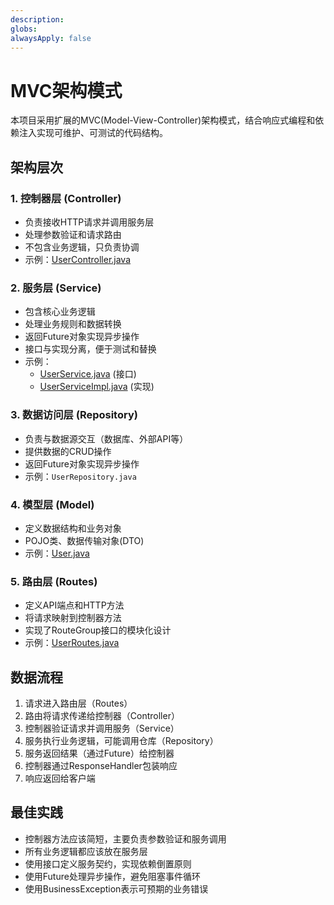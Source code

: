 ```yaml
---
description:
globs:
alwaysApply: false
---
```

# MVC架构模式

本项目采用扩展的MVC(Model-View-Controller)架构模式，结合响应式编程和依赖注入实现可维护、可测试的代码结构。

## 架构层次

### 1. 控制器层 (Controller)
- 负责接收HTTP请求并调用服务层
- 处理参数验证和请求路由
- 不包含业务逻辑，只负责协调
- 示例：[UserController.java](mdc:src/main/java/com/vertx/template/controller/UserController.java)

### 2. 服务层 (Service)
- 包含核心业务逻辑
- 处理业务规则和数据转换
- 返回Future对象实现异步操作
- 接口与实现分离，便于测试和替换
- 示例：
  - [UserService.java](mdc:src/main/java/com/vertx/template/service/UserService.java) (接口)
  - [UserServiceImpl.java](mdc:src/main/java/com/vertx/template/service/impl/UserServiceImpl.java) (实现)

### 3. 数据访问层 (Repository)
- 负责与数据源交互（数据库、外部API等）
- 提供数据的CRUD操作
- 返回Future对象实现异步操作
- 示例：`UserRepository.java`

### 4. 模型层 (Model)
- 定义数据结构和业务对象
- POJO类、数据传输对象(DTO)
- 示例：[User.java](mdc:src/main/java/com/vertx/template/model/User.java)

### 5. 路由层 (Routes)
- 定义API端点和HTTP方法
- 将请求映射到控制器方法
- 实现了RouteGroup接口的模块化设计
- 示例：[UserRoutes.java](mdc:src/main/java/com/vertx/template/routes/UserRoutes.java)

## 数据流程

1. 请求进入路由层（Routes）
2. 路由将请求传递给控制器（Controller）
3. 控制器验证请求并调用服务（Service）
4. 服务执行业务逻辑，可能调用仓库（Repository）
5. 服务返回结果（通过Future）给控制器
6. 控制器通过ResponseHandler包装响应
7. 响应返回给客户端

## 最佳实践

- 控制器方法应该简短，主要负责参数验证和服务调用
- 所有业务逻辑都应该放在服务层
- 使用接口定义服务契约，实现依赖倒置原则
- 使用Future处理异步操作，避免阻塞事件循环
- 使用BusinessException表示可预期的业务错误
